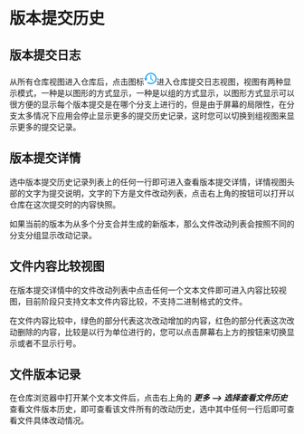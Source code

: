 版本提交历史
=================================

版本提交日志
---------
从所有仓库视图进入仓库后，点击图标![](../image/icon_commit_history.png)进入仓库提交日志视图，视图有两种显示模式，一种是以图形的方式显示，一种是以组的方式显示，以图形方式显示可以很方便的显示每个版本提交是在哪个分支上进行的，但是由于屏幕的局限性，在分支太多情况下应用会停止显示更多的提交历史记录，这时您可以切换到组视图来显示更多的提交记录。

版本提交详情
---------
选中版本提交历史记录列表上的任何一行即可进入查看版本提交详情，详情视图头部的文字为提交说明，文字的下方是文件改动列表，点击右上角的按钮可以打开以仓库在这次提交时的内容快照。

如果当前的版本为从多个分支合并生成的新版本，那么文件改动列表会按照不同的分支分组显示改动记录。

文件内容比较视图
---------
在版本提交详情中的文件改动列表中点击任何一个文本文件即可进入内容比较视图，目前阶段只支持文本文件内容比较，不支持二进制格式的文件。

在文件内容比较中，绿色的部分代表这次改动增加的内容，红色的部分代表这次改动删除的内容，比较是以行为单位进行的，您可以点击屏幕右上方的按钮来切换显示或者不显示行号。

文件版本记录
---------
在仓库浏览器中打开某个文本文件后，点击右上角的 ***更多 --> 选择查看文件历史*** 查看文件版本历史，即可查看该文件所有的改动历史，选中其中任何一行后即可查看文件具体改动情况。


